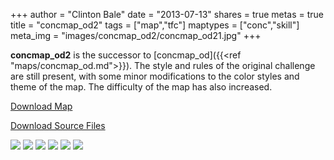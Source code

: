 +++
author = "Clinton Bale"
date = "2013-07-13"
shares = true
metas = true
title = "concmap_od2"
tags = ["map","tfc"]
maptypes = ["conc","skill"]
meta_img = "images/concmap_od2/concmap_od21.jpg"
+++

**concmap_od2** is the successor to  [concmap_od]({{<ref "maps/concmap_od.md">}}). The style and rules of the original challenge are still present, with some minor modifications to the color styles and theme of the map. The difficulty of the map has also increased.

[Download Map](/assets/concmap_od2/concmap_od2.zip)

[Download Source Files](/assets/concmap_od2/concmap_od2_source.zip)

[![](/images/concmap_od2/concmap_od21.jpg)](/images/concmap_od2/concmap_od21.jpg)
[![](/images/concmap_od2/concmap_od22.jpg)](/images/concmap_od2/concmap_od22.jpg)
[![](/images/concmap_od2/concmap_od23.jpg)](/images/concmap_od2/concmap_od23.jpg)
[![](/images/concmap_od2/concmap_od24.jpg)](/images/concmap_od2/concmap_od24.jpg)
[![](/images/concmap_od2/concmap_od25.jpg)](/images/concmap_od2/concmap_od25.jpg)
[![](/images/concmap_od2/concmap_od26.jpg)](/images/concmap_od2/concmap_od26.jpg)